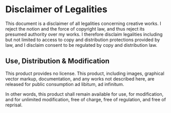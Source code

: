 # Disclaimer of Legalities

This document is a disclaimer of all legalities concerning creative works. I reject the notion and the force of copyright law, and thus reject its presumed authority over my works. I therefore disclaim legalities including but not limited to access to copy and distribution protections provided by law, and I disclaim consent to be regulated by copy and distribution law.

## Use, Distribution & Modification

This product provides no license. This product, including images, graphical vector markup, documentation, and any works not described here, are released for public consumption ad libitum, ad infinitum.

In other words, this product shall remain available for use, for modification, and for unlimited modification, free of charge, free of regulation, and free of reprisal.
